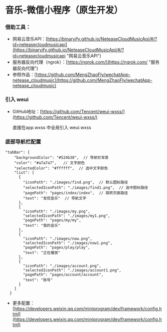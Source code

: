 
# 音乐-微信小程序（原生开发）

### 借助工具：

- 网易云音乐API：[https://binaryify.github.io/NeteaseCloudMusicApi/#/?id=neteasecloudmusicapi](https://binaryify.github.io/NeteaseCloudMusicApi/#/?id=neteasecloudmusicapi "网易云音乐API")
- 服务器反向代理（ngrok）：[https://ngrok.com/](https://ngrok.com/ "服务器反向代理")
- 参照作品：[https://github.com/MengZhaoFly/wechatApp-netease_cloudmusic](https://github.com/MengZhaoFly/wechatApp-netease_cloudmusic)

### 引入 weui

- GitHub地址：[https://github.com/Tencent/weui-wxss/](https://github.com/Tencent/weui-wxss/)

	直接在app.wxss 中全局引入 weui.wxss

### 底部导航栏配置

	"tabBar": {
	    "backgroundColor": "#524b38",  // 导航栏背景
	    "color": "#a7a7a7",   // 文字颜色
	    "selectedColor": "#ffffff",  // 选中文字颜色
	    "list": [
	      {
	        "iconPath": "./images/find.png",  // 默认图标路径
	        "selectedIconPath": "./images/find1.png",  // 选中图标路径 
	        "pagePath": "pages/index/index",  // 跳转页面路径
	        "text": "发现音乐"  // 导航文字
	      },
	      {
	        "iconPath": "./images/my.png",
	        "selectedIconPath": "./images/my1.png",
	        "pagePath": "pages/my/my",
	        "text": "我的音乐"
	      },
	      {
	        "iconPath": "./images/now.png",
	        "selectedIconPath": "./images/now1.png",
	        "pagePath": "pages/play/play",
	        "text": "正在播放"
	      },
	      {
	        "iconPath": "./images/account.png",
	        "selectedIconPath": "./images/account1.png",
	        "pagePath": "pages/account/account",
	        "text": "账号"
	      }
	    ]
	  }

- 更多配置：[https://developers.weixin.qq.com/miniprogram/dev/framework/config.html](https://developers.weixin.qq.com/miniprogram/dev/framework/config.html)